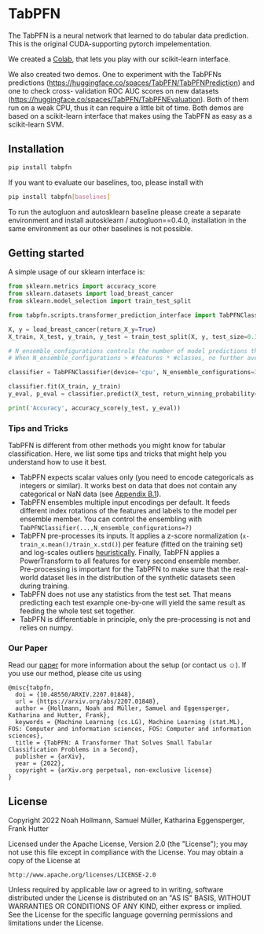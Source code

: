 # TabPFN

The TabPFN is a neural network that learned to do tabular data prediction.
This is the original CUDA-supporting pytorch impelementation.

We created a [Colab](https://colab.research.google.com/drive/194mCs6SEPEW6C0rcP7xWzcEtt1RBc8jJ), that lets you play with our scikit-learn interface.

We also created two demos. One to experiment with the TabPFNs predictions (https://huggingface.co/spaces/TabPFN/TabPFNPrediction) and one to check cross-
validation ROC AUC scores on new datasets (https://huggingface.co/spaces/TabPFN/TabPFNEvaluation). Both of them run on a weak CPU, thus it can require a little bit of time.
Both demos are based on a scikit-learn interface that makes using the TabPFN as easy as a scikit-learn SVM.

## Installation

```bash
pip install tabpfn
```

If you want to evaluate our baselines, too, please install with
```bash
pip install tabpfn[baselines]
```
To run the autogluon and autosklearn baseline please create a separate environment and install autosklearn / autogluon==0.4.0, installation in the same environment as our other baselines is not possible.

## Getting started

A simple usage of our sklearn interface is:
```python
from sklearn.metrics import accuracy_score
from sklearn.datasets import load_breast_cancer
from sklearn.model_selection import train_test_split

from tabpfn.scripts.transformer_prediction_interface import TabPFNClassifier

X, y = load_breast_cancer(return_X_y=True)
X_train, X_test, y_train, y_test = train_test_split(X, y, test_size=0.33, random_state=42)

# N_ensemble_configurations controls the number of model predictions that are ensembled with feature and class rotations (See our work for details).
# When N_ensemble_configurations > #features * #classes, no further averaging is applied.

classifier = TabPFNClassifier(device='cpu', N_ensemble_configurations=32)

classifier.fit(X_train, y_train)
y_eval, p_eval = classifier.predict(X_test, return_winning_probability=True)

print('Accuracy', accuracy_score(y_test, y_eval))
```

### Tips and Tricks

TabPFN is different from other methods you might know for tabular classification.
Here, we list some tips and tricks that might help you understand how to use it best.

- TabPFN expects scalar values only (you need to encode categoricals as integers or similar). It works best on data that does not contain any categorical or NaN data (see [Appendix B.1](https://arxiv.org/abs/2207.01848)).
- TabPFN ensembles multiple input encodings per default. It feeds different index rotations of the features and labels to the model per ensemble member. You can control the ensembling with `TabPFNClassifier(...,N_ensemble_configurations=?)`
- TabPFN pre-processes its inputs. It applies a z-score normalization (`x-train_x.mean()/train_x.std()`) per feature (fitted on the training set) and log-scales outliers [heuristically](https://github.com/automl/TabPFN/blob/f7402ec1916aa78d953574daf95508045af5953e/tabpfn/utils.py#L201). Finally, TabPFN  applies a PowerTransform to all features for every second ensemble member. Pre-processing is important for the TabPFN to make sure that the real-world dataset lies in the distribution of the synthetic datasets seen during training.
- TabPFN does not use any statistics from the test set. That means predicting each test example one-by-one will yield the same result as feeding the whole test set together.
- TabPFN is differentiable in principle, only the pre-processing is not and relies on numpy.

### Our Paper
Read our [paper](https://arxiv.org/abs/2207.01848) for more information about the setup (or contact us ☺️).
If you use our method, please cite us using
```
@misc{tabpfn,
  doi = {10.48550/ARXIV.2207.01848},
  url = {https://arxiv.org/abs/2207.01848},
  author = {Hollmann, Noah and Müller, Samuel and Eggensperger, Katharina and Hutter, Frank},
  keywords = {Machine Learning (cs.LG), Machine Learning (stat.ML), FOS: Computer and information sciences, FOS: Computer and information sciences},
  title = {TabPFN: A Transformer That Solves Small Tabular Classification Problems in a Second},
  publisher = {arXiv},
  year = {2022},
  copyright = {arXiv.org perpetual, non-exclusive license}
}
```

## License
Copyright 2022 Noah Hollmann, Samuel Müller, Katharina Eggensperger, Frank Hutter

Licensed under the Apache License, Version 2.0 (the "License");
you may not use this file except in compliance with the License.
You may obtain a copy of the License at

    http://www.apache.org/licenses/LICENSE-2.0

Unless required by applicable law or agreed to in writing, software
distributed under the License is distributed on an "AS IS" BASIS,
WITHOUT WARRANTIES OR CONDITIONS OF ANY KIND, either express or implied.
See the License for the specific language governing permissions and
limitations under the License.

